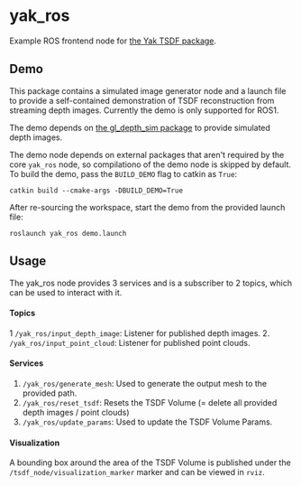 # yak_ros

Example ROS frontend node for [the Yak TSDF package](https://github.com/ros-industrial/yak).

## Demo

This package contains a simulated image generator node and a launch file to provide a self-contained demonstration of TSDF reconstruction from streaming depth images. Currently the demo is only supported for ROS1.

The demo depends on [the gl_depth_sim package](https://github.com/Jmeyer1292/gl_depth_sim) to provide simulated depth images.

The demo node depends on external packages that aren't required by the core `yak_ros` node, so compilationo of the demo node is skipped by default. To build the demo, pass the `BUILD_DEMO` flag to catkin as `True`:

```
catkin build --cmake-args -DBUILD_DEMO=True
```

After re-sourcing the workspace, start the demo from the provided launch file:

```
roslaunch yak_ros demo.launch
```


## Usage

The yak_ros node provides 3 services and is a subscriber to 2 topics, which can be used to interact with it.


#### Topics

1 `/yak_ros/input_depth_image`: Listener for published depth images.
2. `/yak_ros/input_point_cloud`: Listener for published point clouds.


#### Services

1. `/yak_ros/generate_mesh`: Used to generate the output mesh to the provided path.
2. `/yak_ros/reset_tsdf`: Resets the TSDF Volume (= delete all provided depth images / point clouds)
3. `/yak_ros/update_params`: Used to update the TSDF Volume Params.


#### Visualization

A bounding box around the area of the TSDF Volume is published under the `/tsdf_node/visualization_marker` marker and can be viewed in `rviz`.
